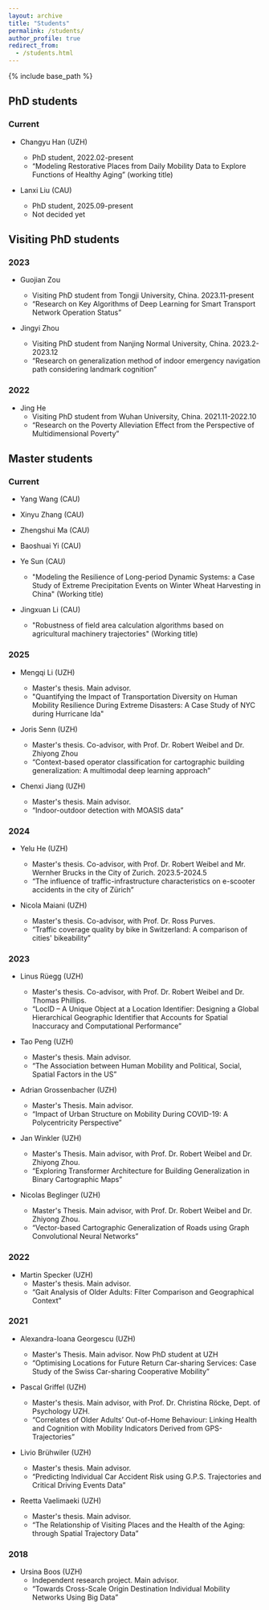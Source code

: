 ```yaml
---
layout: archive
title: "Students"
permalink: /students/
author_profile: true
redirect_from:
  - /students.html
---
```


{% include base_path %}

## PhD students
### Current
* Changyu Han (UZH)
  * PhD student, 2022.02-present 
  * “Modeling Restorative Places from Daily Mobility Data to Explore Functions of Healthy Aging” (working title)

* Lanxi Liu (CAU)
  * PhD student, 2025.09-present 
  * Not decided yet

## Visiting PhD students
### 2023
* Guojian Zou
  * Visiting PhD student from Tongji University, China. 2023.11-present
  * “Research on Key Algorithms of Deep Learning for Smart Transport Network Operation Status” 

* Jingyi Zhou
  * Visiting PhD student from Nanjing Normal University, China. 2023.2-2023.12
  * “Research on generalization method of indoor emergency navigation path considering landmark cognition”

### 2022
* Jing He
  * Visiting PhD student from Wuhan University, China. 2021.11-2022.10
  * “Research on the Poverty Alleviation Effect from the Perspective of Multidimensional Poverty” 

## Master students
### Current
* Yang Wang (CAU)

* Xinyu Zhang (CAU)

* Zhengshui Ma (CAU)

* Baoshuai Yi (CAU)
 
* Ye Sun (CAU)
  * "Modeling the Resilience of Long-period Dynamic Systems: a Case Study of Extreme Precipitation Events on Winter Wheat Harvesting in China" (Working title)
 
* Jingxuan Li (CAU)
  * "Robustness of field area calculation algorithms based on agricultural machinery trajectories" (Working title) 

### 2025
* Mengqi Li (UZH)
  * Master's thesis. Main advisor.
  * "Quantifying the Impact of Transportation Diversity on Human Mobility Resilience During Extreme Disasters: A Case Study of NYC during Hurricane Ida"

* Joris Senn (UZH)
  * Master's thesis. Co-advisor, with Prof. Dr. Robert Weibel and Dr. Zhiyong Zhou
  * “Context-based operator classification for cartographic building generalization: A multimodal deep learning approach”

* Chenxi Jiang (UZH)
  * Master's thesis. Main advisor.
  * “Indoor-outdoor detection with MOASIS data”

### 2024
* Yelu He (UZH)
  * Master's thesis. Co-advisor, with Prof. Dr. Robert Weibel and Mr. Wernher Brucks in the City of Zurich. 2023.5-2024.5 
  * “The influence of traffic-infrastructure characteristics on e-scooter accidents in the city of Zürich”  

* Nicola Maiani (UZH)
  * Master's thesis. Co-advisor, with Prof. Dr. Ross Purves.
  * “Traffic coverage quality by bike in Switzerland: A comparison of cities' bikeability”
    
### 2023
* Linus Rüegg (UZH)
  *  Master's thesis. Co-advisor, with Prof. Dr. Robert Weibel and Dr. Thomas Phillips. 
  * “LocID – A Unique Object at a Location Identifier: Designing a Global Hierarchical Geographic Identifier that Accounts for Spatial Inaccuracy and Computational Performance”

* Tao Peng (UZH)
  * Master's thesis. Main advisor.
  * “The Association between Human Mobility and Political, Social, Spatial Factors in the US” 
    
* Adrian Grossenbacher (UZH)
  * Master's Thesis. Main advisor. 
  * “Impact of Urban Structure on Mobility During COVID-19: A Polycentricity Perspective” 

* Jan Winkler (UZH)
  * Master's Thesis. Main advisor, with Prof. Dr. Robert Weibel and Dr. Zhiyong Zhou. 
  * “Exploring Transformer Architecture for Building Generalization in Binary Cartographic Maps”

* Nicolas Beglinger (UZH)
  * Master's Thesis. Main advisor, with Prof. Dr. Robert Weibel and Dr. Zhiyong Zhou. 
  * “Vector-based Cartographic Generalization of Roads using Graph Convolutional Neural Networks”

### 2022
* Martin Specker (UZH)
  * Master's thesis. Main advisor. 
  * “Gait Analysis of Older Adults: Filter Comparison and Geographical Context”

### 2021
* Alexandra-Ioana Georgescu (UZH)
  * Master's Thesis. Main advisor. Now PhD student at UZH
  * “Optimising Locations for Future Return Car-sharing Services: Case Study of the Swiss Car-sharing Cooperative Mobility” 

* Pascal Griffel (UZH)
  * Master's thesis. Main advisor, with Prof. Dr. Christina Röcke, Dept. of Psychology UZH.  
  * “Correlates of Older Adults’ Out-of-Home Behaviour: Linking Health and Cognition with Mobility Indicators Derived from GPS-Trajectories”

* Livio Brühwiler (UZH)
  * Master's thesis. Main advisor.
  * “Predicting Individual Car Accident Risk using G.P.S. Trajectories and Critical Driving Events Data”

* Reetta Vaelimaeki (UZH)
  * Master's thesis. Main advisor.    
  * “The Relationship of Visiting Places and the Health of the Aging: through Spatial Trajectory Data” 

### 2018
* Ursina Boos (UZH)
  * Independent research project. Main advisor.
  * “Towards Cross-Scale Origin Destination Individual Mobility Networks Using Big Data” 

